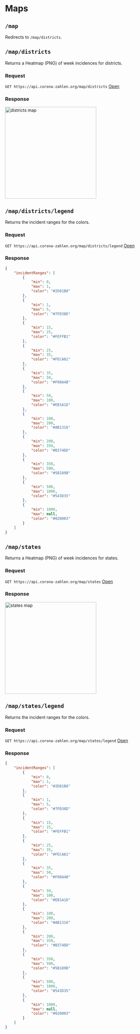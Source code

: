 # Maps

## `/map`

Redirects to `/map/districts`.

## `/map/districts`

Returns a Heatmap (PNG) of week incidences for districts.

### Request

`GET https://api.corona-zahlen.org/map/districts`
[Open](/map/districts)

### Response

<img alt="districts map" src="https://api.corona-zahlen.org/map/districts" width="300">

## `/map/districts/legend`

Returns the incident ranges for the colors.

### Request

`GET https://api.corona-zahlen.org/map/districts/legend`
[Open](/map/districts/legend)

### Response

```json
{
    "incidentRanges": [
        {
            "min": 0,
            "max": 1,
            "color": "#2D81B8"
        },
        {
            "min": 1,
            "max": 5,
            "color": "#7FD38D"
        },
        {
            "min": 15,
            "max": 25,
            "color": "#FEFFB1"
        },
        {
            "min": 25,
            "max": 35,
            "color": "#FECA81"
        },
        {
            "min": 35,
            "max": 50,
            "color": "#F08A4B"
        },
        {
            "min": 50,
            "max": 100,
            "color": "#EB1A1D"
        },
        {
            "min": 100,
            "max": 200,
            "color": "#AB1316"
        },
        {
            "min": 200,
            "max": 350,
            "color": "#B374DD"
        },
        {
            "min": 350,
            "max": 500,
            "color": "#5B189B"
        },
        {
            "min": 500,
            "max": 1000,
            "color": "#543D35"
        },
        {
            "min": 1000,
            "max": null,
            "color": "#020003"
        }
    ]
}
```

## `/map/states`

Returns a Heatmap (PNG) of week incidences for states.

### Request

`GET https://api.corona-zahlen.org/map/states`
[Open](/map/states)

### Response

<img alt="states map" src="https://api.corona-zahlen.org/map/states" width="300">

## `/map/states/legend`

Returns the incident ranges for the colors.

### Request

`GET https://api.corona-zahlen.org/map/states/legend`
[Open](/map/states/legend)

### Response

```json
{
    "incidentRanges": [
        {
            "min": 0,
            "max": 1,
            "color": "#2D81B8"
        },
        {
            "min": 1,
            "max": 5,
            "color": "#7FD38D"
        },
        {
            "min": 15,
            "max": 25,
            "color": "#FEFFB1"
        },
        {
            "min": 25,
            "max": 35,
            "color": "#FECA81"
        },
        {
            "min": 35,
            "max": 50,
            "color": "#F08A4B"
        },
        {
            "min": 50,
            "max": 100,
            "color": "#EB1A1D"
        },
        {
            "min": 100,
            "max": 200,
            "color": "#AB1316"
        },
        {
            "min": 200,
            "max": 350,
            "color": "#B374DD"
        },
        {
            "min": 350,
            "max": 500,
            "color": "#5B189B"
        },
        {
            "min": 500,
            "max": 1000,
            "color": "#543D35"
        },
        {
            "min": 1000,
            "max": null,
            "color": "#020003"
        }
    ]
}
```
